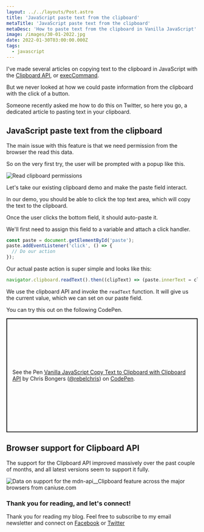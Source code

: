 ```yaml
---
layout: ../../layouts/Post.astro
title: 'JavaScript paste text from the clipboard'
metaTitle: 'JavaScript paste text from the clipboard'
metaDesc: 'How to paste text from the clipboard in Vanilla JavaScript'
image: /images/30-01-2022.jpg
date: 2022-01-30T03:00:00.000Z
tags:
  - javascript
---
```


I've made several articles on copying text to the clipboard in JavaScript with the [Clipboard API](https://daily-dev-tips.com/posts/vanilla-javascript-copy-text-to-clipboard-with-clipboard-api/), or [execCommand](https://daily-dev-tips.com/posts/vanilla-javascript-copy-text-to-clipboard-with-document.execcommand/).

But we never looked at how we could paste information from the clipboard with the click of a button.

Someone recently asked me how to do this on Twitter, so here you go, a dedicated article to pasting text in your clipboard.

## JavaScript paste text from the clipboard

The main issue with this feature is that we need permission from the browser the read this data.

So on the very first try, the user will be prompted with a popup like this.

![Read clipboard permissions](https://cdn.hashnode.com/res/hashnode/image/upload/v1642745993999/As4LqH_4S.png)

Let's take our existing clipboard demo and make the paste field interact.

In our demo, you should be able to click the top text area, which will copy the text to the clipboard.

Once the user clicks the bottom field, it should auto-paste it.

We'll first need to assign this field to a variable and attach a click handler.

```js
const paste = document.getElementById('paste');
paste.addEventListener('click', () => {
  // Do our action
});
```

Our actual paste action is super simple and looks like this:

```js
navigator.clipboard.readText().then((clipText) => (paste.innerText = clipText));
```

We use the clipboard API and invoke the `readText` function. It will give us the current value, which we can set on our paste field.

You can try this out on the following CodePen.

<p class="codepen" data-height="300" data-default-tab="result" data-slug-hash="XWeLzMG" data-user="rebelchris" style="height: 300px; box-sizing: border-box; display: flex; align-items: center; justify-content: center; border: 2px solid; margin: 1em 0; padding: 1em;">
  <span>See the Pen <a href="https://codepen.io/rebelchris/pen/XWeLzMG">
  Vanilla JavaScript Copy Text to Clipboard with Clipboard API</a> by Chris Bongers (<a href="https://codepen.io/rebelchris">@rebelchris</a>)
  on <a href="https://codepen.io">CodePen</a>.</span>
</p>
<script async src="https://cpwebassets.codepen.io/assets/embed/ei.js"></script>

## Browser support for Clipboard API

The support for the Clipboard API improved massively over the past couple of months, and all latest versions seem to support it fully.

<picture>
<source type="image/webp" srcset="https://caniuse.bitsofco.de/static/v1/mdn-api__Clipboard-1642746361576.webp">
<source type="image/png" srcset="https://caniuse.bitsofco.de/static/v1/mdn-api__Clipboard-1642746361576.png">
<img src="https://caniuse.bitsofco.de/static/v1/mdn-api__Clipboard-1642746361576.jpg" alt="Data on support for the mdn-api__Clipboard feature across the major browsers from caniuse.com">
</picture>

### Thank you for reading, and let's connect!

Thank you for reading my blog. Feel free to subscribe to my email newsletter and connect on [Facebook](https://www.facebook.com/DailyDevTipsBlog) or [Twitter](https://twitter.com/DailyDevTips1)
